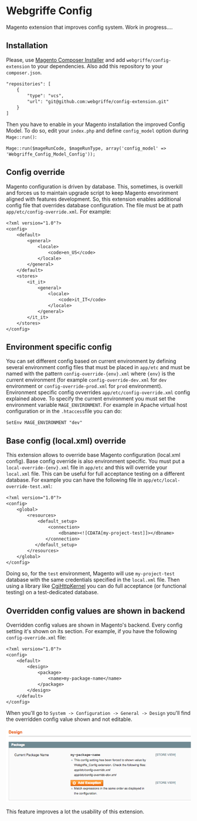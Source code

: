 Webgriffe Config
================

Magento extension that improves config system.
Work in progress....

Installation
------------

Please, use [Magento Composer Installer](https://github.com/magento-hackathon/magento-composer-installer) and add `webgriffe/config-extension` to your dependencies. Also add this repository to your `composer.json`.

	"repositories": [
        {
            "type": "vcs",
            "url": "git@github.com:webgriffe/config-extension.git"
        }
    ]
    
Then you have to enable in your Magento installation the improved Config Model. To do so, edit your `index.php` and define `config_model` option during `Mage::run()`:

	Mage::run($mageRunCode, $mageRunType, array('config_model' => 'Webgriffe_Config_Model_Config'));

Config override
---------------

Magento configuration is driven by database. This, sometimes, is overkill and forces us to maintain upgrade script to keep Magento envorinment aligned with features development.
So, this extension enables additional config file that overrides database configuration. The file must be at path `app/etc/config-override.xml`. For example:

	<?xml version="1.0"?>
	<config>
    	<default>
        	<general>
            	<locale>
                	<code>en_US</code>
	            </locale>
    	    </general>
	    </default>
	    <stores>
	    	<it_it>	    			
    			<general>
            		<locale>
        	        	<code>it_IT</code>
		            </locale>
	    	    </general>
	    	</it_it>
	    </stores>
	</config>
	
Environment specific config
---------------------------

You can set different config based on current environment by defining several environment config files that must be placed in `app/etc` and must be named with the pattern `config-override-{env}.xml` where `{env}` is the current environment (for example `config-override-dev.xml` for `dev` environment or `config-override-prod.xml` for `prod` environment). Environment specific config ovverrides `app/etc/config-override.xml` config explained above. To specify the current environment you must set the environment variable `MAGE_ENVIRONMENT`. For example in Apache virtual host configuration or in the `.htaccess`file you can do:

	SetEnv MAGE_ENVIRONMENT "dev"
	

Base config (local.xml) override
--------------------------------

This extension allows to override base Magento configuration (local.xml config). Base config override is also environment specific. You must put a `local-override-{env}.xml` file in `app/etc` and this will override your `local.xml` file. This can be useful for full acceptance testing on a different database. For example you can have the following file in `app/etc/local-override-test.xml`:

	<?xml version="1.0"?>
	<config>
    	<global>
        	<resources>
            	<default_setup>
                	<connection>
                   		<dbname><![CDATA[my-project-test]]></dbname>
	               </connection>
    	       </default_setup>
        	</resources>
	    </global>
	</config>
	
Doing so, for the `test` environment, Magento will use `my-project-test` database with the same credentials specified in the `local.xml` file.
Then using a library like [CgiHttpKernel](https://github.com/igorw/CgiHttpKernel) you can do full acceptance (or functional testing) on a test-dedicated database.

Overridden config values are shown in backend
---------------------------------------------

Overridden config values are shown in Magento's backend. Every config setting it's shown on its section. For example, if you have the following `config-override.xml` file:

	<?xml version="1.0"?>
	<config>
    	<default>
        	<design>
            	<package>
                	<name>my-package-name</name>
	            </package>
    	    </design>
	    </default>
	</config>

When you'll go to `System -> Configuration -> General -> Design` you'll find the overridden config value shown and not editable.

![image](admin-screenshot.png)

This feature improves a lot the usability of this extension.


